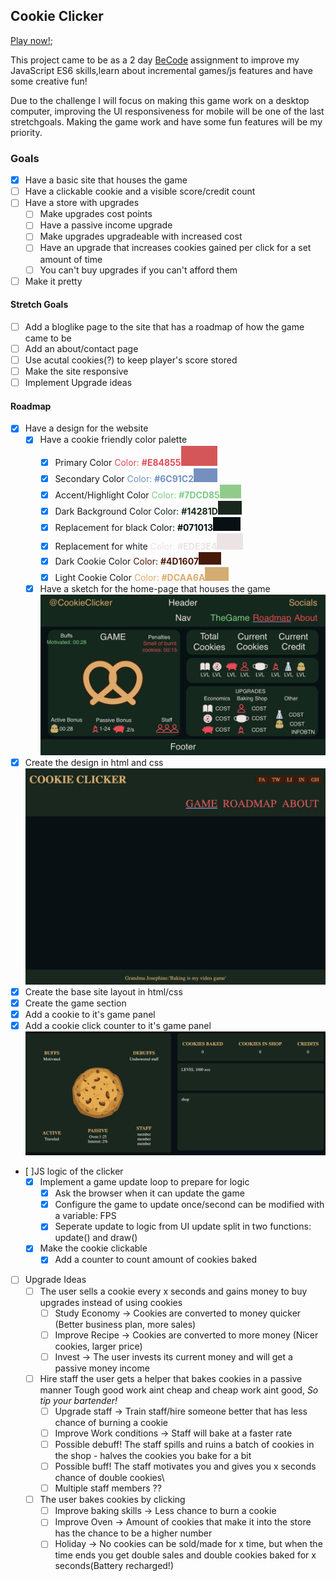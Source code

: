 ## Cookie Clicker ##
[Play now!](https://yasserb94.github.io/CookieClicker/);

This project came to be as a 2 day [BeCode](https://becode.org) assignment to improve my JavaScript ES6 skills,learn about incremental games/js features and have some creative fun!

Due to the challenge I will focus on making this game work on a desktop computer, improving the UI responsiveness for mobile will be one of the last stretchgoals.
Making the game work and have some fun features will be my priority.
### Goals ###
- [X] Have a basic site that houses the game
- [ ] Have a clickable cookie and a visible score/credit count
- [ ] Have a store with upgrades
  - [ ] Make upgrades cost points
  - [ ] Have a passive income upgrade
  - [ ] Make upgrades upgradeable with increased cost
  - [ ] Have an upgrade that increases cookies gained per click for a set amount of time
  - [ ] You can't buy upgrades if you can't afford them
- [ ] Make it pretty
#### Stretch Goals ####
- [ ] Add a bloglike page to the site that has a roadmap of how the game came to be
- [ ] Add an about/contact page
- [ ] Use acutal cookies(?) to keep player's score stored
- [ ] Make the site responsive
- [ ] Implement Upgrade ideas
#### Roadmap ####
- [X] Have a design for the website
  - [X] Have a cookie friendly color palette
    - [X] Primary Color             <span style="color:#E84855">Color: **#E84855**![colorPalettePreview](assets/ReadMeImages/Colors/red.png)</span>
    - [X] Secondary Color           <span style="color:#6C91C2">Color: **#6C91C2**![colorPalettePreview](assets/ReadMeImages/Colors/blue.png)</span>
    - [X] Accent/Highlight Color    <span style="color:#7DCD85">Color: **#7DCD85**![colorPalettePreview](assets/ReadMeImages/Colors/greenLight.png)</span>
    - [X] Dark Background Color     <span style="color:#14281D">Color: **#14281D**![colorPalettePreview](assets/ReadMeImages/Colors/greenDark.png)</span>
    - [X] Replacement for black     <span style="color:#071013">Color: **#071013**![colorPalettePreview](assets/ReadMeImages/Colors/black.png)</span>
    - [X] Replacement for white     <span style="color:#EDE3E4">Color: **#EDE3E4**![colorPalettePreview](assets/ReadMeImages/Colors/white.png)</span>
    - [X] Dark Cookie Color         <span style="color:#4D1607">Color: **#4D1607**![colorPalettePreview](assets/ReadMeImages/Colors/brownDark.png)</span>
    - [X] Light Cookie Color        <span style="color:#DCAA6A">Color: **#DCAA6A**![colorPalettePreview](assets/ReadMeImages/Colors/brownLight.png)</span>
  - [X] Have a sketch for the home-page that houses the game
![homepage game sketch](assets/ReadMeImages/sketch-for-gamepage.webp)
- [X] Create the design in html and css
![site template in html and css](assets/ReadMeImages/site-template.png)
- [X] Create the base site layout in html/css
- [X] Create the game section
- [X] Add a cookie to it's game panel
- [X] Add a cookie click counter to it's game panel
![State of gamesection when starting js logic](assets/ReadMeImages/UI-starting-logic.png)
- [ ]JS logic of the clicker
  - [X] Implement a game update loop to prepare for logic
    - [X] Ask the browser when it can update the game
    - [X] Configure the game to update once/second
	can be modified with a variable: FPS
    - [X] Seperate update to logic from UI update
	split in two functions: update() and draw()
  - [X] Make the cookie clickable
    - [X] Add a counter to count amount of cookies baked

- [ ] Upgrade Ideas
  - [ ] The user sells a cookie every x seconds and gains money to buy upgrades instead of using cookies
    - [ ] Study Economy -> Cookies are converted to money quicker (Better business plan, more sales)
    - [ ] Improve Recipe -> Cookies are converted to more money (Nicer cookies, larger price)
    - [ ] Invest -> The user invests its current money and will get a passive money income
  - [ ] Hire staff the user gets a helper that bakes cookies in a passive manner Tough good work aint cheap and cheap work aint good, *So tip your bartender!*
    - [ ] Upgrade staff -> Train staff/hire someone better that has less chance of burning a cookie
    - [ ] Improve Work conditions -> Staff will bake at a faster rate
    - [ ] Possible debuff! The staff spills and ruins a batch of cookies in the shop - halves the cookies you bake for a bit
    - [ ] Possible buff! The staff motivates you and gives you x seconds chance of double cookies\
    - [ ] Multiple staff members ??
  - [ ] The user bakes cookies by clicking
    - [ ] Improve baking skills -> Less chance to burn a cookie
    - [ ] Improve Oven -> Amount of cookies that make it into the store has the chance to be a higher number
    - [ ] Holiday -> No cookies can be sold/made for x time, but when the time ends you get double sales and double cookies baked for x seconds(Battery recharged!)
